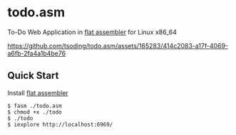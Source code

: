 # todo.asm

To-Do Web Application in [flat assembler](https://flatassembler.net/) for Linux x86_64

https://github.com/tsoding/todo.asm/assets/165283/414c2083-a17f-4069-a6fb-2fa4a1b4be76

## Quick Start

Install [flat assembler](https://flatassembler.net/)

```console
$ fasm ./todo.asm
$ chmod +x ./todo
$ ./todo
$ iexplore http://localhost:6969/
```
